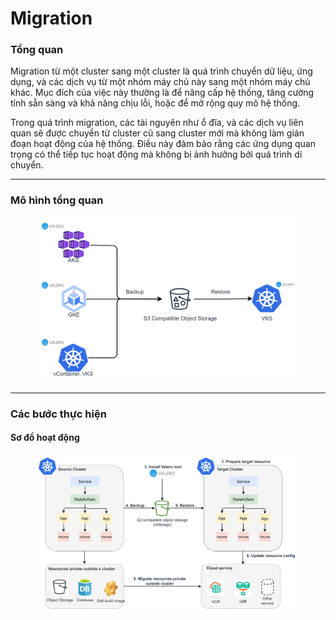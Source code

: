 # Migration

### Tổng quan

Migration từ một cluster sang một cluster là quá trình chuyển dữ liệu, ứng dụng, và các dịch vụ từ một nhóm máy chủ này sang một nhóm máy chủ khác. Mục đích của việc này thường là để nâng cấp hệ thống, tăng cường tính sẵn sàng và khả năng chịu lỗi, hoặc để mở rộng quy mô hệ thống.&#x20;

Trong quá trình migration, các tài nguyên như ổ đĩa, và các dịch vụ liên quan sẽ được chuyển từ cluster cũ sang cluster mới mà không làm gián đoạn hoạt động của hệ thống. Điều này đảm bảo rằng các ứng dụng quan trọng có thể tiếp tục hoạt động mà không bị ảnh hưởng bởi quá trình di chuyển.&#x20;

***

### Mô hình tổng quan

<figure><img src="../.gitbook/assets/image (299).png" alt=""><figcaption></figcaption></figure>

***

### Các bước thực hiện

#### Sơ đồ hoạt động

<figure><img src="../.gitbook/assets/image (301).png" alt=""><figcaption></figcaption></figure>

